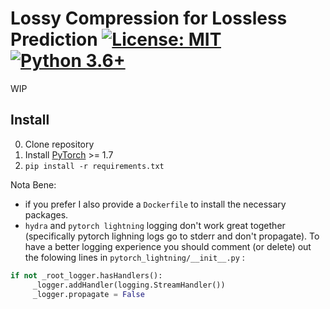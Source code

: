 # Lossy Compression for Lossless Prediction [![License: MIT](https://img.shields.io/badge/License-MIT-yellow.svg)](https://github.com/YannDubs/Neural-Process-Family/blob/master/LICENSE) [![Python 3.6+](https://img.shields.io/badge/python-3.6+-blue.svg)](https://www.python.org/downloads/release/python-360/)

WIP

## Install

0. Clone repository
1. Install [PyTorch](https://pytorch.org/) >=  1.7
2. `pip install -r requirements.txt`

Nota Bene: 
- if you prefer I also provide a `Dockerfile` to install the necessary packages.
- `hydra` and `pytorch lightning` logging don't work great together (specifically pytorch lighning logs go to stderr and don't propagate). To have a better logging experience you should comment (or delete) out the folowing lines in `pytorch_lightning/__init__.py` :

```python
if not _root_logger.hasHandlers():
     _logger.addHandler(logging.StreamHandler())
     _logger.propagate = False
```

